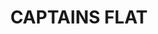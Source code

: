 ---
lastmod: '2025-04-06T06:05:20+00:00'
latitude: -35.552827
layout: suburb
longitude: 149.445083
postcode: '2623'
state: NSW
title: CAPTAINS FLAT
url: /nsw/captains-flat/
---
